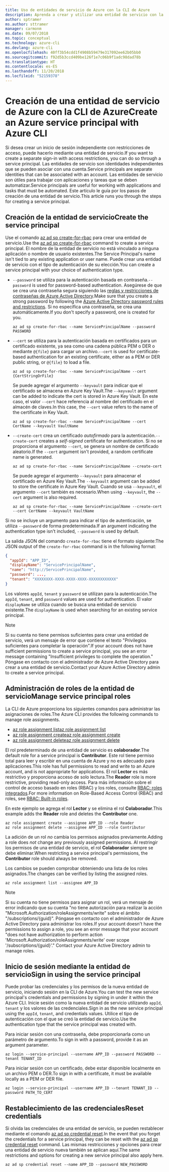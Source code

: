 ```yaml
---
title: Uso de entidades de servicio de Azure con la CLI de Azure
description: Aprenda a crear y utilizar una entidad de servicio con la CLI de Azure.
author: sptramer
ms.author: sttramer
manager: carmonm
ms.date: 09/07/2018
ms.topic: conceptual
ms.technology: azure-cli
ms.devlang: azure-cli
ms.openlocfilehash: 40ff3b54cdd1f4908b59479e317092ee62b05bb0
ms.sourcegitcommit: f92d5b3ccd409be126f1e7c06b9f1adc98dad78b
ms.translationtype: HT
ms.contentlocale: es-ES
ms.lasthandoff: 11/20/2018
ms.locfileid: "52159378"
---
```

# <a name="create-an-azure-service-principal-with-azure-cli"></a><span data-ttu-id="035e8-103">Creación de una entidad de servicio de Azure con la CLI de Azure</span><span class="sxs-lookup"><span data-stu-id="035e8-103">Create an Azure service principal with Azure CLI</span></span>

<span data-ttu-id="035e8-104">Si desea crear un inicio de sesión independiente con restricciones de acceso, puede hacerlo mediante una entidad de servicio.</span><span class="sxs-lookup"><span data-stu-id="035e8-104">If you want to create a separate sign-in with access restrictions, you can do so through a service principal.</span></span> <span data-ttu-id="035e8-105">Las entidades de servicio son identidades independientes que se pueden asociar con una cuenta.</span><span class="sxs-lookup"><span data-stu-id="035e8-105">Service principals are separate identities that can be associated with an account.</span></span> <span data-ttu-id="035e8-106">Las entidades de servicio son útiles para trabajar con aplicaciones y tareas que se deben automatizar.</span><span class="sxs-lookup"><span data-stu-id="035e8-106">Service principals are useful for working with applications and tasks that must be automated.</span></span> <span data-ttu-id="035e8-107">Este artículo le guía por los pasos de creación de una entidad de servicio.</span><span class="sxs-lookup"><span data-stu-id="035e8-107">This article runs you through the steps for creating a service principal.</span></span>

## <a name="create-the-service-principal"></a><span data-ttu-id="035e8-108">Creación de la entidad de servicio</span><span class="sxs-lookup"><span data-stu-id="035e8-108">Create the service principal</span></span>

<span data-ttu-id="035e8-109">Use el comando [az ad sp create-for-rbac](/cli/azure/ad/sp#az-ad-sp-create-for-rbac) para crear una entidad de servicio.</span><span class="sxs-lookup"><span data-stu-id="035e8-109">Use the [az ad sp create-for-rbac](/cli/azure/ad/sp#az-ad-sp-create-for-rbac) command to create a service principal.</span></span> <span data-ttu-id="035e8-110">El nombre de la entidad de servicio no está vinculado a ninguna aplicación o nombre de usuario existentes.</span><span class="sxs-lookup"><span data-stu-id="035e8-110">The Service Principal's name isn't tied to any existing application or user name.</span></span> <span data-ttu-id="035e8-111">Puede crear una entidad de servicio con el tipo de autenticación de su elección.</span><span class="sxs-lookup"><span data-stu-id="035e8-111">You can create a service principal with your choice of authentication type.</span></span>

* <span data-ttu-id="035e8-112">`--password` se utiliza para la autenticación basada en contraseña.</span><span class="sxs-lookup"><span data-stu-id="035e8-112">`--password` is used for password-based authentication.</span></span> <span data-ttu-id="035e8-113">Asegúrese de que se crea una contraseña segura siguiendo las [reglas y restricciones de contraseñas de Azure Active Directory](/azure/active-directory/active-directory-passwords-policy).</span><span class="sxs-lookup"><span data-stu-id="035e8-113">Make sure that you create a strong password by following the [Azure Active Directory password rules and restrictions](/azure/active-directory/active-directory-passwords-policy).</span></span> <span data-ttu-id="035e8-114">Si no especifica una contraseña, se crea una automáticamente.</span><span class="sxs-lookup"><span data-stu-id="035e8-114">If you don't specify a password, one is created for you.</span></span>

  ```azurecli-interactive
  az ad sp create-for-rbac --name ServicePrincipalName --password PASSWORD
  ```

* <span data-ttu-id="035e8-115">`--cert` se utiliza para la autenticación basada en certificados para un certificado existente, ya sea como una cadena pública PEM o DER o mediante `@{file}` para cargar un archivo.</span><span class="sxs-lookup"><span data-stu-id="035e8-115">`--cert` is used for certificate-based authentication for an existing certificate, either as a PEM or DER public string, or `@{file}` to load a file.</span></span>

  ```azurecli-interactive
  az ad sp create-for-rbac --name ServicePrincipalName --cert {CertStringOrFile}
  ```

  <span data-ttu-id="035e8-116">Se puede agregar el argumento `--keyvault` para indicar que el certificado se almacena en Azure Key Vault.</span><span class="sxs-lookup"><span data-stu-id="035e8-116">The `--keyvault` argument can be added to indicate the cert is stored in Azure Key Vault.</span></span> <span data-ttu-id="035e8-117">En este caso, el valor `--cert` hace referencia al nombre del certificado en el almacén de claves.</span><span class="sxs-lookup"><span data-stu-id="035e8-117">In this case, the `--cert` value refers to the name of the certificate in Key Vault.</span></span>

  ```azurecli-interactive
  az ad sp create-for-rbac --name ServicePrincipalName --cert CertName --keyvault VaultName
  ```

* <span data-ttu-id="035e8-118">`--create-cert` crea un certificado _autofirmado_ para la autenticación.</span><span class="sxs-lookup"><span data-stu-id="035e8-118">`--create-cert` creates a _self-signed_ certificate for authentication.</span></span> <span data-ttu-id="035e8-119">Si no se proporciona el argumento `--cert`, se genera un nombre de certificado aleatorio.</span><span class="sxs-lookup"><span data-stu-id="035e8-119">If the `--cert` argument isn't provided, a random certificate name is generated.</span></span>

  ```azurecli-interactive
  az ad sp create-for-rbac --name ServicePrincipalName --create-cert
  ```

  <span data-ttu-id="035e8-120">Se puede agregar el argumento `--keyvault` para almacenar el certificado en Azure Key Vault.</span><span class="sxs-lookup"><span data-stu-id="035e8-120">The `--keyvault` argument can be added to store the certificate in Azure Key Vault.</span></span> <span data-ttu-id="035e8-121">Cuando se usa `--keyvault`, el argumento `--cert` también es necesario.</span><span class="sxs-lookup"><span data-stu-id="035e8-121">When using `--keyvault`, the `--cert` argument is also required.</span></span>

  ```azurecli-interactive
  az ad sp create-for-rbac --name ServicePrincipalName --create-cert --cert CertName --keyvault VaultName
  ```

<span data-ttu-id="035e8-122">Si no se incluye un argumento para indicar el tipo de autenticación, se utiliza `--password` de forma predeterminada.</span><span class="sxs-lookup"><span data-stu-id="035e8-122">If an argument indicating the authentication type isn't included, `--password` is used by default.</span></span>

<span data-ttu-id="035e8-123">La salida JSON del comando `create-for-rbac` tiene el formato siguiente:</span><span class="sxs-lookup"><span data-stu-id="035e8-123">The JSON output of the `create-for-rbac` command is in the following format:</span></span>

```json
{
  "appId": "APP_ID",
  "displayName": "ServicePrincipalName",
  "name": "http://ServicePrincipalName",
  "password": ...,
  "tenant": "XXXXXXXX-XXXX-XXXX-XXXX-XXXXXXXXXXXX"
}
```

<span data-ttu-id="035e8-124">Los valores `appId`, `tenant` y `password` se utilizan para la autenticación.</span><span class="sxs-lookup"><span data-stu-id="035e8-124">The `appId`, `tenant`, and `password` values are used for authentication.</span></span> <span data-ttu-id="035e8-125">El valor `displayName` se utiliza cuando se busca una entidad de servicio existente.</span><span class="sxs-lookup"><span data-stu-id="035e8-125">The `displayName` is used when searching for an existing service principal.</span></span>

> [!NOTE]
> <span data-ttu-id="035e8-126">Si su cuenta no tiene permisos suficientes para crear una entidad de servicio, verá un mensaje de error que contiene el texto "Privilegios suficientes para completar la operación".</span><span class="sxs-lookup"><span data-stu-id="035e8-126">If your account does not have sufficient permissions to create a service principal, you see an error message containing "Insufficient privileges to complete the operation."</span></span> <span data-ttu-id="035e8-127">Póngase en contacto con el administrador de Azure Active Directory para crear a una entidad de servicio.</span><span class="sxs-lookup"><span data-stu-id="035e8-127">Contact your Azure Active Directory admin to create a service principal.</span></span>

## <a name="manage-service-principal-roles"></a><span data-ttu-id="035e8-128">Administración de roles de la entidad de servicio</span><span class="sxs-lookup"><span data-stu-id="035e8-128">Manage service principal roles</span></span>

<span data-ttu-id="035e8-129">La CLI de Azure proporciona los siguientes comandos para administrar las asignaciones de roles.</span><span class="sxs-lookup"><span data-stu-id="035e8-129">The Azure CLI provides the following commands to manage role assignments.</span></span>

* [<span data-ttu-id="035e8-130">az role assignment list</span><span class="sxs-lookup"><span data-stu-id="035e8-130">az role assignment list</span></span>](/cli/azure/role/assignment#az-role-assignment-list)
* [<span data-ttu-id="035e8-131">az role assignment create</span><span class="sxs-lookup"><span data-stu-id="035e8-131">az role assignment create</span></span>](/cli/azure/role/assignment#az-role-assignment-create)
* [<span data-ttu-id="035e8-132">az role assignment delete</span><span class="sxs-lookup"><span data-stu-id="035e8-132">az role assignment delete</span></span>](/cli/azure/role/assignment#az-role-assignment-delete)

<span data-ttu-id="035e8-133">El rol predeterminado de una entidad de servicio es **colaborador**.</span><span class="sxs-lookup"><span data-stu-id="035e8-133">The default role for a service principal is **Contributor**.</span></span> <span data-ttu-id="035e8-134">Este rol tiene permiso total para leer y escribir en una cuenta de Azure y no es adecuado para aplicaciones.</span><span class="sxs-lookup"><span data-stu-id="035e8-134">This role has full permissions to read and write to an Azure account, and is not appropriate for applications.</span></span> <span data-ttu-id="035e8-135">El rol **Lector** es más restrictivo y proporciona acceso de solo lectura.</span><span class="sxs-lookup"><span data-stu-id="035e8-135">The **Reader** role is more restrictive, providing read-only access.</span></span>  <span data-ttu-id="035e8-136">Para más información sobre el control de acceso basado en roles (RBAC) y los roles, consulte [RBAC: roles integrados](/azure/active-directory/role-based-access-built-in-roles).</span><span class="sxs-lookup"><span data-stu-id="035e8-136">For more information on Role-Based Access Control (RBAC) and roles, see [RBAC: Built-in roles](/azure/active-directory/role-based-access-built-in-roles).</span></span>

<span data-ttu-id="035e8-137">En este ejemplo se agrega el rol **Lector** y se elimina el rol **Colaborador**.</span><span class="sxs-lookup"><span data-stu-id="035e8-137">This example adds the **Reader** role and deletes the **Contributor** one.</span></span>

```azurecli-interactive
az role assignment create --assignee APP_ID --role Reader
az role assignment delete --assignee APP_ID --role Contributor
```

<span data-ttu-id="035e8-138">La adición de un rol _no_ cambia los permisos asignados previamente.</span><span class="sxs-lookup"><span data-stu-id="035e8-138">Adding a role does _not_ change any previously assigned permissions.</span></span> <span data-ttu-id="035e8-139">Al restringir los permisos de una entidad de servicio, el rol __Colaborador__ siempre se debe eliminar.</span><span class="sxs-lookup"><span data-stu-id="035e8-139">When restricting a service principal's permissions, the __Contributor__ role should always be removed.</span></span>

<span data-ttu-id="035e8-140">Los cambios se pueden comprobar obteniendo una lista de los roles asignados.</span><span class="sxs-lookup"><span data-stu-id="035e8-140">The changes can be verified by listing the assigned roles.</span></span>

```azurecli-interactive
az role assignment list --assignee APP_ID
```

> [!NOTE]
> <span data-ttu-id="035e8-141">Si su cuenta no tiene permisos para asignar un rol, verá un mensaje de error indicando que su cuenta "no tiene autorización para realizar la acción "Microsoft.Authorization/roleAssignments/write" sobre el ámbito "/subscriptions/{guid}". Póngase en contacto con el administrador de Azure Active Directory para administrar los roles.</span><span class="sxs-lookup"><span data-stu-id="035e8-141">If your account doesn't have the permissions to assign a role, you see an error message that your account "does not have authorization to perform action 'Microsoft.Authorization/roleAssignments/write' over scope '/subscriptions/{guid}'." Contact your Azure Active Directory admin to manage roles.</span></span>

## <a name="sign-in-using-the-service-principal"></a><span data-ttu-id="035e8-142">Inicio de sesión mediante la entidad de servicio</span><span class="sxs-lookup"><span data-stu-id="035e8-142">Sign in using the service principal</span></span>

<span data-ttu-id="035e8-143">Puede probar las credenciales y los permisos de la nueva entidad de servicio, iniciando sesión en la CLI de Azure.</span><span class="sxs-lookup"><span data-stu-id="035e8-143">You can test the new service principal's credentials and permissions by signing in under it within the Azure CLI.</span></span> <span data-ttu-id="035e8-144">Inicie sesión como la nueva entidad de servicio utilizando `appId`, `tenant` y los valores de las credenciales.</span><span class="sxs-lookup"><span data-stu-id="035e8-144">Sign in as the new service principal using the `appId`, `tenant`, and credentials values.</span></span> <span data-ttu-id="035e8-145">Utilice el tipo de autenticación con el que se creó la entidad de servicio.</span><span class="sxs-lookup"><span data-stu-id="035e8-145">Use the authentication type that the service principal was created with.</span></span>

<span data-ttu-id="035e8-146">Para iniciar sesión con una contraseña, debe proporcionarla como un parámetro de argumento.</span><span class="sxs-lookup"><span data-stu-id="035e8-146">To sign in with a password, provide it as an argument parameter.</span></span>

```azurecli-interactive
az login --service-principal --username APP_ID --password PASSWORD --tenant TENANT_ID
```

<span data-ttu-id="035e8-147">Para iniciar sesión con un certificado, debe estar disponible localmente en un archivo PEM o DER.</span><span class="sxs-lookup"><span data-stu-id="035e8-147">To sign in with a certificate, it must be available locally as a PEM or DER file.</span></span>

```azurecli-interactive
az login --service-principal --username APP_ID --tenant TENANT_ID --password PATH_TO_CERT
```

## <a name="reset-credentials"></a><span data-ttu-id="035e8-148">Restablecimiento de las credenciales</span><span class="sxs-lookup"><span data-stu-id="035e8-148">Reset credentials</span></span>

<span data-ttu-id="035e8-149">Si olvida las credenciales de una entidad de servicio, se pueden restablecer mediante el comando [az ad sp credential reset](/cli/azure/ad/sp/credential#az-ad-sp-credential-reset).</span><span class="sxs-lookup"><span data-stu-id="035e8-149">In the event that you forget the credentials for a service principal, they can be reset with the [az ad sp credential reset](/cli/azure/ad/sp/credential#az-ad-sp-credential-reset) command.</span></span> <span data-ttu-id="035e8-150">Las mismas restricciones y opciones para crear una entidad de servicio nueva también se aplican aquí.</span><span class="sxs-lookup"><span data-stu-id="035e8-150">The same restrictions and options for creating a new service principal also apply here.</span></span>

```azurecli-interactive
az ad sp credential reset --name APP_ID --password NEW_PASSWORD
```
